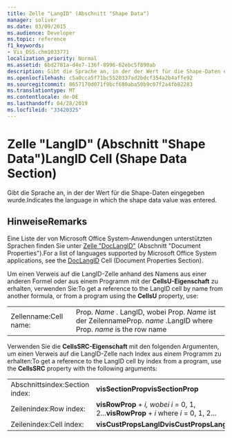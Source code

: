 ```yaml
---
title: Zelle "LangID" (Abschnitt "Shape Data")
manager: soliver
ms.date: 03/09/2015
ms.audience: Developer
ms.topic: reference
f1_keywords:
- Vis_DSS.chm1033771
localization_priority: Normal
ms.assetid: 6bd2781a-d4e7-136f-8996-62ebc5f890ab
description: Gibt die Sprache an, in der der Wert für die Shape-Daten eingegeben wurde.
ms.openlocfilehash: c5a0cca5f71bc5520337ad2bdcf354a2b4affe92
ms.sourcegitcommit: 8657170d071f9bcf680aba50b9c07f2a4fb82283
ms.translationtype: MT
ms.contentlocale: de-DE
ms.lasthandoff: 04/28/2019
ms.locfileid: "33420325"
---
```

# <a name="langid-cell-shape-data-section"></a><span data-ttu-id="cc49f-103">Zelle "LangID" (Abschnitt "Shape Data")</span><span class="sxs-lookup"><span data-stu-id="cc49f-103">LangID Cell (Shape Data Section)</span></span>

<span data-ttu-id="cc49f-104">Gibt die Sprache an, in der der Wert für die Shape-Daten eingegeben wurde.</span><span class="sxs-lookup"><span data-stu-id="cc49f-104">Indicates the language in which the shape data value was entered.</span></span> 
  
## <a name="remarks"></a><span data-ttu-id="cc49f-105">Hinweise</span><span class="sxs-lookup"><span data-stu-id="cc49f-105">Remarks</span></span>

<span data-ttu-id="cc49f-106">Eine Liste der von Microsoft Office System-Anwendungen unterstützten Sprachen finden Sie unter [Zelle "DocLangID"](doclangid-cell-document-properties-section.md) (Abschnitt "Document Properties").</span><span class="sxs-lookup"><span data-stu-id="cc49f-106">For a list of languages supported by Microsoft Office System applications, see the [DocLangID](doclangid-cell-document-properties-section.md) Cell (Document Properties Section).</span></span> 
  
<span data-ttu-id="cc49f-107">Um einen Verweis auf die LangID-Zelle anhand des Namens aus einer anderen Formel oder aus einem Programm mit der **CellsU-Eigenschaft** zu erhalten, verwenden Sie:</span><span class="sxs-lookup"><span data-stu-id="cc49f-107">To get a reference to the LangID cell by name from another formula, or from a program using the **CellsU** property, use:</span></span> 
  
|||
|:-----|:-----|
| <span data-ttu-id="cc49f-108">Zellenname:</span><span class="sxs-lookup"><span data-stu-id="cc49f-108">Cell name:</span></span>  <br/> | <span data-ttu-id="cc49f-109">Prop.  *Name*  . LangID, wobei Prop.  *Name*  ist der Zeilenname</span><span class="sxs-lookup"><span data-stu-id="cc49f-109">Prop.  *name*  .LangID            where Prop.  *name*  is the row name</span></span>  <br/> |
   
<span data-ttu-id="cc49f-110">Verwenden Sie die **CellsSRC-Eigenschaft** mit den folgenden Argumenten, um einen Verweis auf die LangID-Zelle nach Index aus einem Programm zu erhalten:</span><span class="sxs-lookup"><span data-stu-id="cc49f-110">To get a reference to the LangID cell by index from a program, use the **CellsSRC** property with the following arguments:</span></span> 
  
|||
|:-----|:-----|
| <span data-ttu-id="cc49f-111">Abschnittsindex:</span><span class="sxs-lookup"><span data-stu-id="cc49f-111">Section index:</span></span>  <br/> |<span data-ttu-id="cc49f-112">**visSectionProp**</span><span class="sxs-lookup"><span data-stu-id="cc49f-112">**visSectionProp**</span></span> <br/> |
| <span data-ttu-id="cc49f-113">Zeilenindex:</span><span class="sxs-lookup"><span data-stu-id="cc49f-113">Row index:</span></span>  <br/> |<span data-ttu-id="cc49f-114">**visRowProp**  +   *i,* *wobei i* = 0, 1, 2...</span><span class="sxs-lookup"><span data-stu-id="cc49f-114">**visRowProp** +  *i*            where  *i*  = 0, 1, 2...</span></span>  <br/> |
| <span data-ttu-id="cc49f-115">Zeilenindex:</span><span class="sxs-lookup"><span data-stu-id="cc49f-115">Cell index:</span></span>  <br/> |<span data-ttu-id="cc49f-116">**visCustPropsLangID**</span><span class="sxs-lookup"><span data-stu-id="cc49f-116">**visCustPropsLangID**</span></span> <br/> |
   

